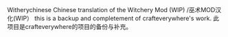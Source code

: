 Witherychinese
Chinese translation of the Witchery Mod (WIP) /巫术MOD汉化(WIP）
this is a backup and completement of crafteverywhere's work.
此项目是crafteverywhere的项目的备份与补充。
